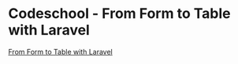 # Codeschool - From Form to Table with Laravel
[From Form to Table with Laravel](https://www.codeschool.com/courses/from-form-to-table-with-laravel)
